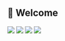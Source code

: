 <div>
  <!--Body-->
  
  ## 👀 Welcome
  <!--Python-->
  <img src="https://img.shields.io/badge/Python-3776AB?style=flat-square&logo=Python&logoColor=white"/>
  <!--PyTorch-->
  <img src="https://img.shields.io/badge/PyTorch-EE4C2C?style=flat-square&logo=PyTorch&logoColor=white"/>
  <!--HTML5-->
  <img src="https://img.shields.io/badge/ros-22314E?style=flat-square&logo=ros&logoColor=white"/>
  <!--CSS-->
  <img src="https://img.shields.io/badge/c-A8B9CC?style=flat-square&logo=c&logoColor=white"/>
  <br/>
  <br/>

  
  
</div>

<!--
**suniverse77/suniverse77** is a ✨ _special_ ✨ repository because its `README.md` (this file) appears on your GitHub profile.

Here are some ideas to get you started:

- 🔭 I’m currently working on ...
- 🌱 I’m currently learning ...
- 👯 I’m looking to collaborate on ...
- 🤔 I’m looking for help with ...
- 💬 Ask me about ...
- 📫 How to reach me: ...
- 😄 Pronouns: ...
- ⚡ Fun fact: ...
-->
